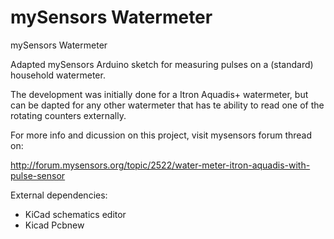 # mySensors Watermeter
mySensors Watermeter

Adapted mySensors Arduino sketch for measuring pulses on a (standard) household watermeter.

The development was initially done for a Itron Aquadis+ watermeter, but can be dapted for any other watermeter that has te ability to read one of the rotating counters externally.

For more info and dicussion on this project, visit mysensors forum thread on:

http://forum.mysensors.org/topic/2522/water-meter-itron-aquadis-with-pulse-sensor

External dependencies:
- KiCad schematics editor 
- Kicad Pcbnew
